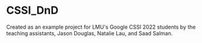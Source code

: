 # CSSI_DnD

Created as an example project for LMU's Google CSSI 2022 students by the teaching assistants, Jason Douglas, Natalie Lau, and Saad Salman.
